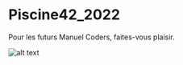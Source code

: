 # Piscine42_2022

Pour les futurs Manuel Coders, faites-vous plaisir.

![alt text](https://cdn.intra.42.fr/users/medium_malberty.jp)
